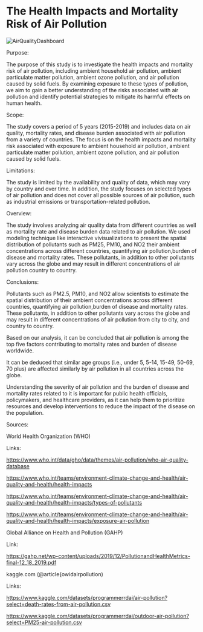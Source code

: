 <h1>The Health Impacts and Mortality Risk of Air Pollution</h1>

![AirQualityDashboard](https://user-images.githubusercontent.com/114210481/221664041-0066fd05-0402-494c-ab89-2633a06173d4.png)



Purpose:


The purpose of this study is to investigate the health impacts and mortality risk of air pollution, including ambient household air pollution, ambient particulate matter pollution, ambient ozone pollution, and air pollution caused by solid fuels. By examining exposure to these types of pollution, we aim to gain a better understanding of the risks associated with air pollution and identify potential strategies to mitigate its harmful effects on human health.

Scope:


The study covers a period of 5 years (2015-2019) and includes data on air quality, mortality rates, and disease burden associated with air pollution from a variety of countries. The focus is on the health impacts and mortality risk associated with exposure to ambient household air pollution, ambient particulate matter pollution, ambient ozone pollution, and air pollution caused by solid fuels.


Limitations:


The study is limited by the availability and quality of data, which may vary by country and over time. In addition, the study focuses on selected types of air pollution and does not cover all possible sources of air pollution, such as industrial emissions or transportation-related pollution.



Overview:


The study involves analyzing air quality data from different countries as well as mortality rate and disease burden data related to air pollution. We used modeling technique like interactive vivisualizations to present the spatial distribution of pollutants such as PM25, PM10, and NO2 their ambient concentrations across different countries, quantifying air pollution,burden of disease and mortality rates. These pollutants, in addition to other pollutants vary across the globe and may result in different concentrations of air pollution  country to country.


Conclusions:

Pollutants such as PM2.5, PM10, and NO2 allow scientists to estimate the spatial distribution of their ambient concentrations across different countries, quantifying air pollution,burden of disease and mortality rates. These pollutants, in addition to other pollutants vary across the globe and may result in different concentrations of air pollution from city to city, and country to country.

Based on our analysis, it can be concluded that air pollution is among the top five factors contributing to mortality rates and burden of disease worldwide.

It can be deduced that similar age groups (i.e., under 5, 5-14, 15-49, 50-69, 70 plus) are affected similarly by air pollution in all countries across the globe.

Understanding the severity of air pollution and the burden of disease and mortality rates related to it is important for public health officials, policymakers, and healthcare providers, as it can help them to prioritize resources and develop interventions to reduce the impact of the disease on the population.






Sources:

World Health Organization (WHO)

Links: 

https://www.who.int/data/gho/data/themes/air-pollution/who-air-quality-database

https://www.who.int/teams/environment-climate-change-and-health/air-quality-and-health/health-impacts

https://www.who.int/teams/environment-climate-change-and-health/air-quality-and-health/health-impacts/types-of-pollutants

https://www.who.int/teams/environment-climate-change-and-health/air-quality-and-health/health-impacts/exposure-air-pollution
       


Global Alliance on Health and Pollution (GAHP)  

Link: 

https://gahp.net/wp-content/uploads/2019/12/PollutionandHealthMetrics-final-12_18_2019.pdf



kaggle.com (@article{owidairpollution)

Links: 

https://www.kaggle.com/datasets/programmerrdai/air-pollution?select=death-rates-from-air-pollution.csv

https://www.kaggle.com/datasets/programmerrdai/outdoor-air-pollution?select=PM25-air-pollution.csv



